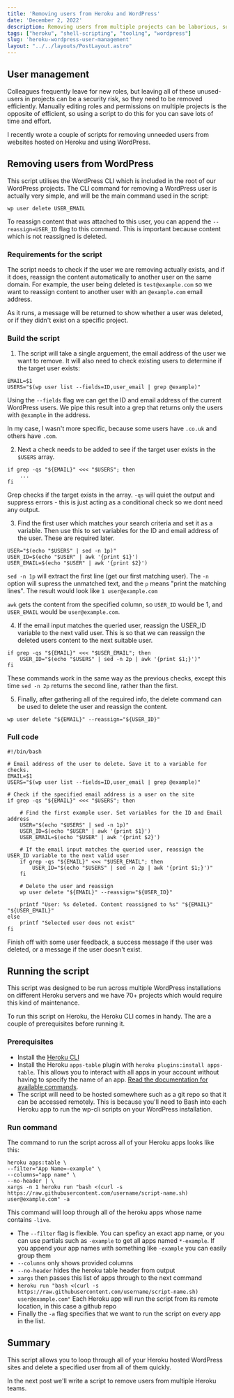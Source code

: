 ```yaml
---
title: 'Removing users from Heroku and WordPress'
date: 'December 2, 2022'
description: Removing users from multiple projects can be laborious, so figuring out how to automate this boring and time consuming task is a good idea.'
tags: ["heroku", "shell-scripting", "tooling", "wordpress"]
slug: 'heroku-wordpress-user-management'
layout: "../../layouts/PostLayout.astro"
---
```


## User management

Colleagues frequently leave for new roles, but leaving all of these unused-users in projects can be a security risk, so they need to be removed efficiently. Manually editing roles and permissions on multiple projects is the opposite of efficient, so using a script to do this for you can save lots of time and effort.

I recently wrote a couple of scripts for removing unneeded users from websites hosted on Heroku and using WordPress.

## Removing users from WordPress

This script utilises the WordPress CLI which is included in the root of our WordPress projects. The CLI command for removing a WordPress user is actually very simple, and will be the main command used in the script:

```shell
wp user delete USER_EMAIL
```

To reassign content that was attached to this user, you can append the `--reassign=USER_ID` flag to this command. This is important because content which is not reassigned is deleted.

### Requirements for the script

The script needs to check if the user we are removing actually exists, and if it does, reassign the content automatically to another user on the same domain. For example, the user being deleted is `test@example.com` so we want to reassign content to another user with an `@example.com` email address.

As it runs, a message will be returned to show whether a user was deleted, or if they didn't exist on a specific project. 

### Build the script

1. The script will take a single arguement, the email address of the user we want to remove. It will also need to check existing users to determine if the target user exists:

```shell
EMAIL=$1
USERS="$(wp user list --fields=ID,user_email | grep @example)"
```

Using the `--fields` flag we can get the ID and email address of the current WordPress users. We pipe this result into a grep that returns only the users with `@example` in the address.

In my case, I wasn't more specific, because some users have `.co.uk` and others have `.com`.

2. Next a check needs to be added to see if the target user exists in the `$USERS` array.

```shell
if grep -qs "${EMAIL}" <<< "$USERS"; then
	...
fi
```

Grep checks if the target exists in the array. `-qs` will quiet the output and suppress errors - this is just acting as a conditional check so we dont need any output.

3. Find the first user which matches your search criteria and set it as a variable. Then use this to set variables for the ID and email address of the user. These are required later.

```shell
USER="$(echo "$USERS" | sed -n 1p)"
USER_ID=$(echo "$USER" | awk '{print $1}')
USER_EMAIL=$(echo "$USER" | awk '{print $2}')
```

`sed -n 1p` will extract the first line (get our first matching user). The `-n` option will supress the unmatched text, and the `p` means "print the matching lines". The result would look like `1 user@example.com`

`awk` gets the content from the specified column, so `USER_ID` would be 1, and `USER_EMAIL` would be `user@example.com`.

4. If the email input matches the queried user, reassign the USER_ID variable to the next valid user. This is so that we can reassign the deleted users content to the next suitable user.

```shell
if grep -qs "${EMAIL}" <<< "$USER_EMAIL"; then
	USER_ID="$(echo "$USERS" | sed -n 2p | awk '{print $1;}')"
fi
```

These commands work in the same way as the previous checks, except this time `sed -n 2p` returns the second line, rather than the first.

5. Finally, after gathering all of the required info, the delete command can be used to delete the user and reassign the content.

```shell
wp user delete "${EMAIL}" --reassign="${USER_ID}"
```

### Full code

```shell
#!/bin/bash

# Email address of the user to delete. Save it to a variable for checks.
EMAIL=$1
USERS="$(wp user list --fields=ID,user_email | grep @example)"

# Check if the specified email address is a user on the site
if grep -qs "${EMAIL}" <<< "$USERS"; then

	# Find the first example user. Set variables for the ID and Email address
	USER="$(echo "$USERS" | sed -n 1p)"
	USER_ID=$(echo "$USER" | awk '{print $1}')
	USER_EMAIL=$(echo "$USER" | awk '{print $2}')
	
	# If the email input matches the queried user, reassign the USER_ID variable to the next valid user
	if grep -qs "${EMAIL}" <<< "$USER_EMAIL"; then
		USER_ID="$(echo "$USERS" | sed -n 2p | awk '{print $1;}')"
	fi
	
	# Delete the user and reassign
	wp user delete "${EMAIL}" --reassign="${USER_ID}"
	
	printf "User: %s deleted. Content reassigned to %s" "${EMAIL}" "${USER_EMAIL}"
else
	printf "Selected user does not exist"
fi
```

Finish off with some user feedback, a success message if the user was deleted, or a message if the user doesn't exist.

## Running the script

This script was designed to be run across multiple WordPress installations on different Heroku servers and we have 70+ projects which would require this kind of maintenance.

To run this script on Heroku, the Heroku CLI comes in handy. The are a couple of prerequisites before running it.

### Prerequisites

- Install the [Heroku CLI](https://devcenter.heroku.com/articles/heroku-cli)
- Install the Heroku `apps-table` plugin with `heroku plugins:install apps-table`. This allows you to interact with all apps in your account without having to specify the name of an app. [Read the documentation for available commands](https://socket.dev/npm/package/@heroku-cli/plugin-apps-table).
- The script will need to be hosted somewhere such as a git repo so that it can be accessed remotely. This is because you'll need to Bash into each Heroku app to run the wp-cli scripts on your WordPress installation.

### Run command

The command to run the script across all of your Heroku apps looks like this:

```shell
heroku apps:table \
--filter="App Name=-example" \
--columns="app name" \
--no-header | \
xargs -n 1 heroku run "bash <(curl -s https://raw.githubusercontent.com/username/script-name.sh) user@example.com" -a
```

This command will loop through all of the heroku apps whose name contains `-live`. 

- The `--filter` flag is flexible. You can speficy an exact app name, or you can use partials such as `-example` to get all apps named `*-example`. If you append your app names with something like `-example` you can easily group them
- `--columns` only shows provided columns
- `--no-header` hides the heroku table header from output
- `xargs` then passes this list of apps through to the next command
- `heroku run "bash <(curl -s https://raw.githubusercontent.com/username/script-name.sh) user@example.com"` Each Heroku app will run the script from its remote location, in this case a github repo
- Finally the `-a` flag specifies that we want to run the script on every app in the list.

## Summary

This script allows you to loop through all of your Heroku hosted WordPress sites and delete a specified user from all of them quickly.

In the next post we'll write a script to remove users from multiple Heroku teams.
